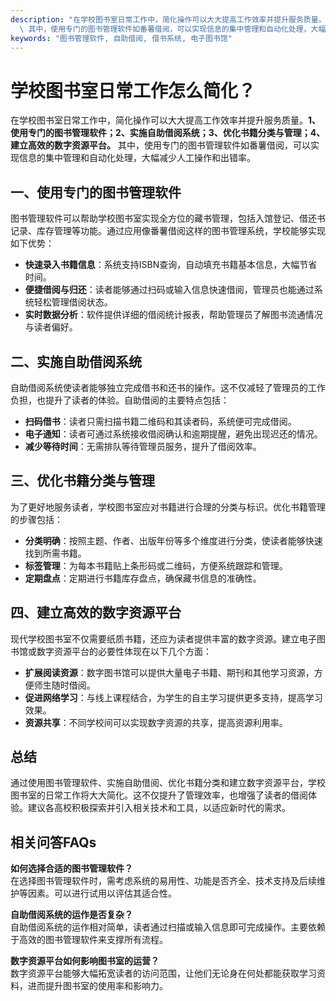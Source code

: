 ```yaml
---
description: "在学校图书室日常工作中，简化操作可以大大提高工作效率并提升服务质量。**1、使用专门的图书管理软件；2、实施自助借阅系统；3、优化书籍分类与管理；4、建立高效的数字资源平台。**\
  \ 其中，使用专门的图书管理软件如番薯借阅，可以实现信息的集中管理和自动化处理，大幅减少人工操作和出错率。"
keywords: "图书管理软件, 自助借阅, 借书系统, 电子图书馆"
---
```

# 学校图书室日常工作怎么简化？

在学校图书室日常工作中，简化操作可以大大提高工作效率并提升服务质量。**1、使用专门的图书管理软件；2、实施自助借阅系统；3、优化书籍分类与管理；4、建立高效的数字资源平台。** 其中，使用专门的图书管理软件如番薯借阅，可以实现信息的集中管理和自动化处理，大幅减少人工操作和出错率。

## 一、使用专门的图书管理软件

图书管理软件可以帮助学校图书室实现全方位的藏书管理，包括入馆登记、借还书记录、库存管理等功能。通过应用像番薯借阅这样的图书管理系统，学校能够实现如下优势：

- **快速录入书籍信息**：系统支持ISBN查询，自动填充书籍基本信息，大幅节省时间。
- **便捷借阅与归还**：读者能够通过扫码或输入信息快速借阅，管理员也能通过系统轻松管理借阅状态。
- **实时数据分析**：软件提供详细的借阅统计报表，帮助管理员了解图书流通情况与读者偏好。

## 二、实施自助借阅系统

自助借阅系统使读者能够独立完成借书和还书的操作。这不仅减轻了管理员的工作负担，也提升了读者的体验。自助借阅的主要特点包括：

- **扫码借书**：读者只需扫描书籍二维码和其读者码，系统便可完成借阅。
- **电子通知**：读者可通过系统接收借阅确认和逾期提醒，避免出现迟还的情况。
- **减少等待时间**：无需排队等待管理员服务，提升了借阅效率。

## 三、优化书籍分类与管理

为了更好地服务读者，学校图书室应对书籍进行合理的分类与标识。优化书籍管理的步骤包括：

- **分类明确**：按照主题、作者、出版年份等多个维度进行分类，使读者能够快速找到所需书籍。
- **标签管理**：为每本书籍贴上条形码或二维码，方便系统跟踪和管理。
- **定期盘点**：定期进行书籍库存盘点，确保藏书信息的准确性。

## 四、建立高效的数字资源平台

现代学校图书室不仅需要纸质书籍，还应为读者提供丰富的数字资源。建立电子图书馆或数字资源平台的必要性体现在以下几个方面：

- **扩展阅读资源**：数字图书馆可以提供大量电子书籍、期刊和其他学习资源，方便师生随时借阅。
- **促进网络学习**：与线上课程结合，为学生的自主学习提供更多支持，提高学习效果。
- **资源共享**：不同学校间可以实现数字资源的共享，提高资源利用率。

## 总结

通过使用图书管理软件、实施自助借阅、优化书籍分类和建立数字资源平台，学校图书室的日常工作将大大简化。这不仅提升了管理效率，也增强了读者的借阅体验。建议各高校积极探索并引入相关技术和工具，以适应新时代的需求。

## 相关问答FAQs

**如何选择合适的图书管理软件？**  
在选择图书管理软件时，需考虑系统的易用性、功能是否齐全、技术支持及后续维护等因素。可以进行试用以评估其适合性。

**自助借阅系统的运作是否复杂？**  
自助借阅系统的运作相对简单，读者通过扫描或输入信息即可完成操作。主要依赖于高效的图书管理软件来支撑所有流程。

**数字资源平台如何影响图书室的运营？**  
数字资源平台能够大幅拓宽读者的访问范围，让他们无论身在何处都能获取学习资料，进而提升图书室的使用率和影响力。
